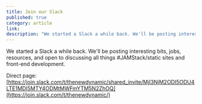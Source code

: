 ```yaml
---
title: Join our Slack
published: true
category: article
link:
description: "We started a Slack a while back. We'll be posting interesting bits, jobs, resources, and open to discussing all things #JAMStack/static sites and front-end development."
---
```

We started a Slack a while back. We'll be posting interesting bits, jobs, resources, and open to discussing all things #JAMStack/static sites and front-end development.

Direct page: [https://join.slack.com/t/thenewdynamic/shared_invite/MjI3NjM2ODI5ODU4LTE1MDI5MTY4ODMtMWFmYTM5N2ZhOQ](https://join.slack.com/t/thenewdynamic/)
